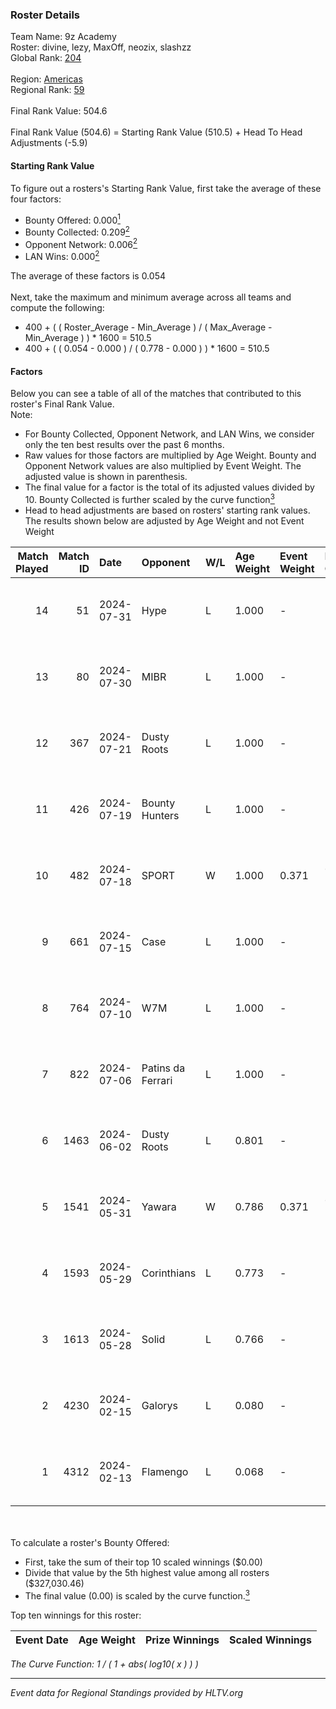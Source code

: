 ### Roster Details<br />
Team Name: 9z Academy<br />
Roster: divine, lezy, MaxOff, neozix, slashzz<br />
Global Rank: [204](../standings_global.md)<br />
<br />
Region: [Americas]( ../standings_americas.md)<br />
Regional Rank: [59]( ../standings_americas.md)<br />
<br />
Final Rank Value:  504.6<br />
<br />
Final Rank Value (504.6) = Starting Rank Value (510.5) + Head To Head Adjustments (-5.9)<br />

#### Starting Rank Value<br />
To figure out a rosters's Starting Rank Value, first take the average of these four factors:<br />
- Bounty Offered: 0.000[<sup>1</sup>](#table2)
- Bounty Collected: 0.209[<sup>2</sup>](#table1)
- Opponent Network: 0.006[<sup>2</sup>](#table1)
- LAN Wins: 0.000[<sup>2</sup>](#table1)

The average of these factors is 0.054<br />
<br />
Next, take the maximum and minimum average across all teams and compute the following:<br />
- 400 + ( ( Roster_Average - Min_Average ) / ( Max_Average - Min_Average ) ) * 1600 = 510.5
- 400 + ( ( 0.054 - 0.000 ) / ( 0.778 - 0.000 ) ) * 1600 = 510.5


#### Factors<br />
Below you can see a table of all of the matches that contributed to this roster's Final Rank Value.<br />
Note:<br />

- For Bounty Collected, Opponent Network, and LAN Wins, we consider only the ten best results over the past 6 months.
- Raw values for those factors are multiplied by Age Weight. Bounty and Opponent Network values are also multiplied by Event Weight. The adjusted value is shown in parenthesis.
- The final value for a factor is the total of its adjusted values divided by 10. Bounty Collected is further scaled by the curve function[<sup>3</sup>](#curveFunction)
- Head to head adjustments are based on rosters' starting rank values. The results shown below are adjusted by Age Weight and not Event Weight
<span id="table1"></span><br />


| Match Played | Match ID | Date       | Opponent          | W/L | Age Weight | Event Weight | Bounty Collected | Opponent Network | LAN Wins  | H2H Adj. | Roster                                |
| -: | -: | :- | :- | :- | :- | :- | :- | :- | :- | -: | :- |
|           14 |       51 | 2024-07-31 | Hype              | L   | 1.000      | -            | -                | -                | -         |    -3.23 | divine, lezy, MaxOff, neozix, slashzz |
|           13 |       80 | 2024-07-30 | MIBR              | L   | 1.000      | -            | -                | -                | -         |    -0.35 | divine, lezy, MaxOff, neozix, slashzz |
|           12 |      367 | 2024-07-21 | Dusty Roots       | L   | 1.000      | -            | -                | -                | -         |    -5.49 | divine, lezy, MaxOff, neozix, slashzz |
|           11 |      426 | 2024-07-19 | Bounty Hunters    | L   | 1.000      | -            | -                | -                | -         |    -2.41 | divine, lezy, MaxOff, neozix, slashzz |
|           10 |      482 | 2024-07-18 | SPORT             | W   | 1.000      | 0.371        | 0.005 (0.002)    | 0.113 (0.042)    | 0 (0.000) |    23.79 | divine, lezy, MaxOff, neozix, slashzz |
|            9 |      661 | 2024-07-15 | Case              | L   | 1.000      | -            | -                | -                | -         |    -2.71 | divine, lezy, MaxOff, neozix, slashzz |
|            8 |      764 | 2024-07-10 | W7M               | L   | 1.000      | -            | -                | -                | -         |    -4.62 | divine, lezy, MaxOff, neozix, slashzz |
|            7 |      822 | 2024-07-06 | Patins da Ferrari | L   | 1.000      | -            | -                | -                | -         |    -4.03 | divine, lezy, MaxOff, neozix, slashzz |
|            6 |     1463 | 2024-06-02 | Dusty Roots       | L   | 0.801      | -            | -                | -                | -         |    -3.32 | divine, lezy, MaxOff, neozix, slashzz |
|            5 |     1541 | 2024-05-31 | Yawara            | W   | 0.786      | 0.371        | 0.000 (0.000)    | 0.049 (0.014)    | 0 (0.000) |    12.31 | divine, lezy, MaxOff, neozix, slashzz |
|            4 |     1593 | 2024-05-29 | Corinthians       | L   | 0.773      | -            | -                | -                | -         |   -12.08 | divine, lezy, MaxOff, neozix, slashzz |
|            3 |     1613 | 2024-05-28 | Solid             | L   | 0.766      | -            | -                | -                | -         |    -2.44 | divine, lezy, MaxOff, neozix, slashzz |
|            2 |     4230 | 2024-02-15 | Galorys           | L   | 0.080      | -            | -                | -                | -         |    -0.25 | divine, MaxOff, neozix, slashzz, wait |
|            1 |     4312 | 2024-02-13 | Flamengo          | L   | 0.068      | -            | -                | -                | -         |    -1.10 | divine, MaxOff, neozix, slashzz, wait |

<br />
<span id="table2"></span><br />
To calculate a roster's Bounty Offered:<br />

- First, take the sum of their top 10 scaled winnings ($0.00)
- Divide that value by the 5th highest value among all rosters ($327,030.46)
- The final value (0.00) is scaled by the curve function.[<sup>3</sup>](#curveFunction)

Top ten winnings for this roster:<br />

| Event Date | Age Weight | Prize Winnings | Scaled Winnings |
| :- | -: | :- | :- |


<span id="curveFunction"></span>_The Curve Function: 1 / ( 1 + abs( log10( x ) ) )_<br />

---
_Event data for Regional Standings provided by HLTV.org_<br />
